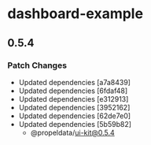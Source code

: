 # dashboard-example

## 0.5.4

### Patch Changes

- Updated dependencies [a7a8439]
- Updated dependencies [6fdaf48]
- Updated dependencies [e312913]
- Updated dependencies [3952162]
- Updated dependencies [62de7e0]
- Updated dependencies [5b59b82]
  - @propeldata/ui-kit@0.5.4
